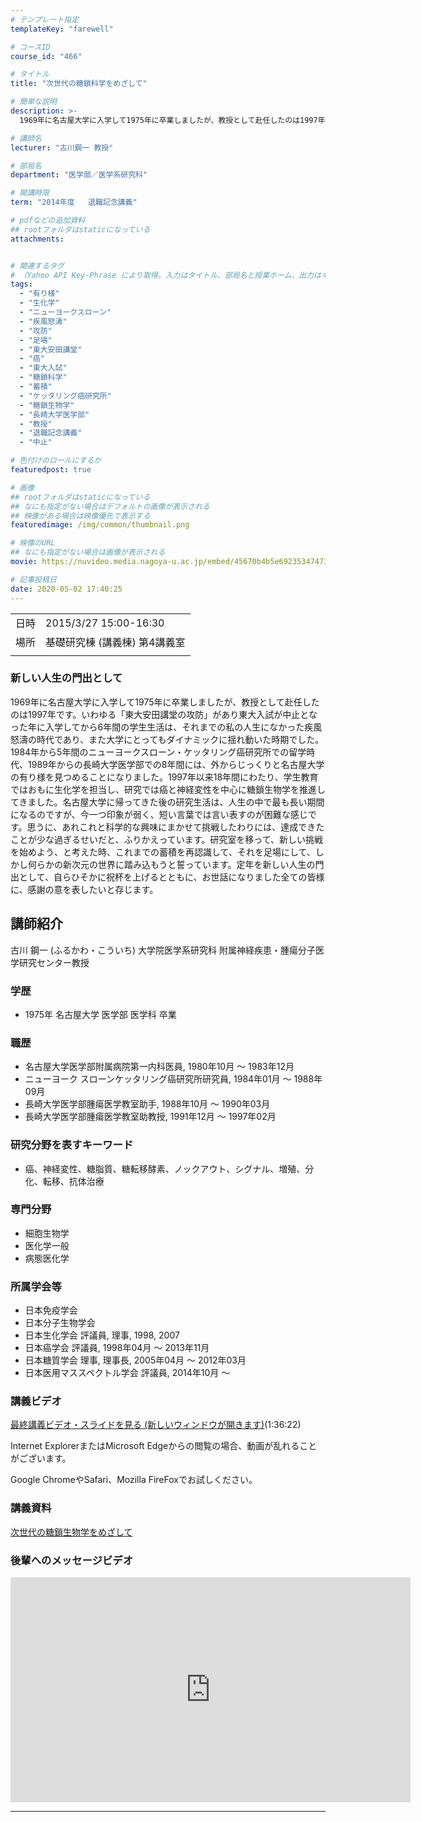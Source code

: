 ```yaml
---
# テンプレート指定
templateKey: "farewell"

# コースID
course_id: "466"

# タイトル
title: "次世代の糖鎖科学をめざして"

# 簡単な説明
description: >-
  1969年に名古屋大学に入学して1975年に卒業しましたが、教授として赴任したのは1997年です。いわゆる「東大安田講堂の攻防」があり東大入試が中止となった年に入学してから6年間の学生生活は、それまでの私の人生になかった疾風怒濤の時代であり、また大学にとってもダイナミックに揺れ動いた時期でした。1984年から5年間のニューヨークスローン・ケッタリング癌研究所での留学時代、1989年からの長崎大 ....

# 講師名
lecturer: "古川鋼一 教授"

# 部局名
department: "医学部／医学系研究科"

# 開講時限
term: "2014年度	退職記念講義"

# pdfなどの追加資料
## rootフォルダはstaticになっている
attachments:


# 関連するタグ
# （Yahoo API Key-Phrase により取得。入力はタイトル、部局名と授業ホーム、出力はキーフレーズ（tags））
tags:
  - "有り様"
  - "生化学"
  - "ニューヨークスローン"
  - "疾風怒濤"
  - "攻防"
  - "足場"
  - "東大安田講堂"
  - "癌"
  - "東大入試"
  - "糖鎖科学"
  - "蓄積"
  - "ケッタリング癌研究所"
  - "糖鎖生物学"
  - "長崎大学医学部"
  - "教授"
  - "退職記念講義"
  - "中止"

# 色付けのロールにするか
featuredpost: true

# 画像
## rootフォルダはstaticになっている
## なにも指定がない場合はデフォルトの画像が表示される
## 映像がある場合は映像優先で表示する
featuredimage: /img/common/thumbnail.png

# 映像のURL
## なにも指定がない場合は画像が表示される
movie: https://nuvideo.media.nagoya-u.ac.jp/embed/45670b4b5e6923534747318dd2bfd1394b620d50

# 記事投稿日
date: 2020-05-02 17:40:25
---
```


|   |   |
|---|---|
| 日時 | 2015/3/27  15:00-16:30 |
| 場所 | 基礎研究棟 (講義棟) 第4講義室 |
|   |   |


### 新しい人生の門出として 

1969年に名古屋大学に入学して1975年に卒業しましたが、教授として赴任したのは1997年です。いわゆる「東大安田講堂の攻防」があり東大入試が中止となった年に入学してから6年間の学生生活は、それまでの私の人生になかった疾風怒濤の時代であり、また大学にとってもダイナミックに揺れ動いた時期でした。1984年から5年間のニューヨークスローン・ケッタリング癌研究所での留学時代、1989年からの長崎大学医学部での8年間には、外からじっくりと名古屋大学の有り様を見つめることになりました。1997年以来18年間にわたり、学生教育ではおもに生化学を担当し、研究では癌と神経変性を中心に糖鎖生物学を推進してきました。名古屋大学に帰ってきた後の研究生活は、人生の中で最も長い期間になるのですが、今一つ印象が弱く、短い言葉では言い表すのが困難な感じです。思うに、あれこれと科学的な興味にまかせて挑戦したわりには、達成できたことが少な過ぎるせいだと、ふりかえっています。研究室を移って、新しい挑戦を始めよう、と考えた時、これまでの蓄積を再認識して、それを足場にして、しかし何らかの新次元の世界に踏み込もうと誓っています。定年を新しい人生の門出として、自らひそかに祝杯を上げるとともに、お世話になりました全ての皆様に、感謝の意を表したいと存じます。


## 講師紹介

古川 鋼一 (ふるかわ・こういち) 大学院医学系研究科 附属神経疾患・腫瘍分子医学研究センター教授 

### 学歴

  * 1975年 名古屋大学 医学部 医学科 卒業

### 職歴

  * 名古屋大学医学部附属病院第一内科医員, 1980年10月 〜 1983年12月
  * ニューヨーク スローンケッタリング癌研究所研究員, 1984年01月 〜 1988年09月
  * 長崎大学医学部腫瘍医学教室助手, 1988年10月 〜 1990年03月
  * 長崎大学医学部腫瘍医学教室助教授, 1991年12月 〜 1997年02月

### 研究分野を表すキーワード

  * 癌、神経変性、糖脂質、糖転移酵素、ノックアウト、シグナル、増殖、分化、転移、抗体治療

### 専門分野

  * 細胞生物学
  * 医化学一般
  * 病態医化学

### 所属学会等

  * 日本免疫学会
  * 日本分子生物学会
  * 日本生化学会 評議員, 理事, 1998, 2007
  * 日本癌学会 評議員, 1998年04月 〜 2013年11月
  * 日本糖質学会 理事, 理事長, 2005年04月 〜 2012年03月
  * 日本医用マススペクトル学会 評議員, 2014年10月 ～


### 講義ビデオ


[最終講義ビデオ・スライドを見る (新しいウィンドウが開きます)](https://nuvideo.media.nagoya-u.ac.jp/embed/45670b4b5e6923534747318dd2bfd1394b620d50)(1:36:22)



Internet ExplorerまたはMicrosoft Edgeからの閲覧の場合、動画が乱れることがございます。


Google ChromeやSafari、Mozilla FireFoxでお試しください。


### 講義資料

[次世代の糖鎖生物学をめざして](https://ocw.nagoya-u.jp/files/466/furukawa_shiryo.pdf) 

### 後輩へのメッセージビデオ

<iframe src="https://nuvideo.media.nagoya-u.ac.jp/embed/9972511f83b906b37e417ce9bf13a20d286a41e1" width="640" height="360" frameborder="0" allowfullscreen></iframe>


-----